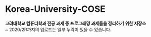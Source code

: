 # Korea-University-COSE
__고려대학교 컴퓨터학과 전공 과제 중 프로그래밍 과제들을 정리하기 위한 저장소__  
~ 2020/2R까지의 업로드는 일부 누락이 있을 수 있습니다.
